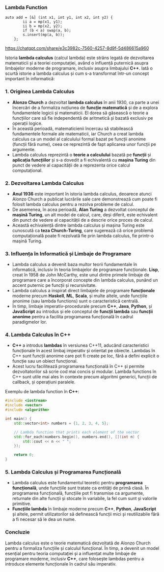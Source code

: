 ### Lambda Function

```
auto add = [&] (int x1, int y1, int x2, int y2) {
        ii a = mp(x1, y1);
        ii b = mp(x2, y2);
        if (b < a) swap(a, b);
        s.insert(mp(a, b));
    };
```

https://chatgpt.com/share/e3c3982c-7560-4257-8d9f-5d486615a960


Istoria **lambda calculus** (calcul lambda) este strâns legată de dezvoltarea matematicii și a teoriei computației, având o influență puternică asupra limbajelor moderne de programare, inclusiv asupra limbajului **C++**. Iată o scurtă istorie a lambda calculus și cum s-a transformat într-un concept important în informatică:

### 1. **Originea Lambda Calculus**
   - **Alonzo Church** a dezvoltat **lambda calculus** în anii 1930, ca parte a unei încercări de a formaliza noțiunea de **funcție matematică** și de a explora fundamentele logicii și matematicii. El dorea să găsească o teorie a funcțiilor care să fie independentă de aritmetică și bazată exclusiv pe operații logice.
   - În această perioadă, matematicienii încercau să stabilească fundamentele formale ale matematicii, iar Church a creat lambda calculus ca un model al calculului formal bazat pe funcții anonime (funcții fără nume), ceea ce reprezintă de fapt aplicarea unor funcții pe argumente.
   - Lambda calculus reprezintă o **teorie a calculului** bazată pe **funcții** și **aplicația funcțiilor** și s-a dovedit a fi echivalentă cu **mașina Turing** din punct de vedere al capacității de a reprezenta orice calcul computațional.

### 2. **Dezvoltarea Lambda Calculus**
   - **Anul 1936** este important în istoria lambda calculus, deoarece atunci Alonzo Church a publicat lucrările sale care demonstrează cum poate fi folosit lambda calculus pentru a rezolva probleme de calcul.
   - De asemenea, în acea perioadă, **Alan Turing** a dezvoltat conceptul de **mașină Turing**, un alt model de calcul, care, deși diferit, este echivalent din punct de vedere al capacității de a descrie orice proces de calcul. 
   - Această echivalență dintre lambda calculus și mașina Turing este cunoscută ca **teza Church-Turing**, care sugerează că orice problemă computațională poate fi rezolvată fie prin lambda calculus, fie printr-o mașină Turing.

### 3. **Influența în Informatică și Limbaje de Programare**
   - Lambda calculus a devenit baza multor teorii fundamentale în informatică, inclusiv în teoria limbajelor de programare funcționale. **Lisp**, creat în 1958 de John McCarthy, este unul dintre primele limbaje de programare care a încorporat concepte din lambda calculus, punând un accent puternic pe funcții și recursivitate.
   - Lambda calculus a inspirat direct limbajele de programare **funcționale** moderne precum **Haskell**, **ML**, **Scala**, și multe altele, unde funcțiile anonime (sau lambda functions) sunt o caracteristică centrală.
   - În timp, limbaje imperativ-procedurale precum **C++**, **Java**, **Python**, și **JavaScript** au introdus și ele conceptul de **funcții lambda** sau **funcții anonime** pentru a facilita programarea funcțională în cadrul paradigmelor lor.

### 4. **Lambda Calculus în C++**
   - **C++** a introdus **lambdas** în versiunea C++11, aducând caracteristici funcționale în acest limbaj imperativ și orientat pe obiecte. Lambdas în C++ sunt funcții anonime care pot fi create pe loc, fără a defini explicit o funcție sau un obiect funcțional.
   - Acest lucru facilitează programarea funcțională în C++ și permite dezvoltatorilor să scrie cod mai concis și modular. Lambda functions în C++ sunt utile mai ales în contexte precum algoritmi generici, funcții de callback, și operațiuni paralele.

Exemplu de lambda function în **C++**:

```cpp
#include <iostream>
#include <vector>
#include <algorithm>

int main() {
    std::vector<int> numbers = {1, 2, 3, 4, 5};

    // Lambda function that prints each element of the vector
    std::for_each(numbers.begin(), numbers.end(), [](int n) {
        std::cout << n << " ";
    });

    return 0;
}
```

### 5. **Lambda Calculus și Programarea Funcțională**
   - Lambda calculus este fundamentul teoretic pentru **programarea funcțională**, unde funcțiile sunt tratate ca entități de primă clasă. În programarea funcțională, funcțiile pot fi transmise ca argumente, returnate din alte funcții și stocate în variabile, la fel cum sunt și valorile primitive.
   - **Funcțiile lambda** în limbaje moderne precum **C++**, **Python**, **JavaScript** și altele, permit utilizatorilor să definească funcții mici și reutilizabile fără a fi necesar să le dea un nume.

### Concluzie
Lambda calculus este o teorie matematică dezvoltată de Alonzo Church pentru a formaliza funcțiile și calculul funcțional. În timp, a devenit un model esențial pentru teoria computației și a influențat multe limbaje de programare moderne, inclusiv **C++**, care folosește lambdas pentru a introduce elemente funcționale în cadrul său imperativ.
